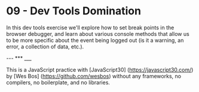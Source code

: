# 09 - Dev Tools Domination

In this dev tools exercise we'll explore how to set break points in the browser debugger, and learn about various console methods that allow us to be more specific about the event being logged out (is it a warning, an error, a collection of data, etc.).

--- \*\*\* \_\_\_

This is a JavaScript practice with [JavaScript30] (https://javascript30.com/) by [Wes Bos] (https://github.com/wesbos) without any frameworks, no compilers, no boilerplate, and no libraries.
